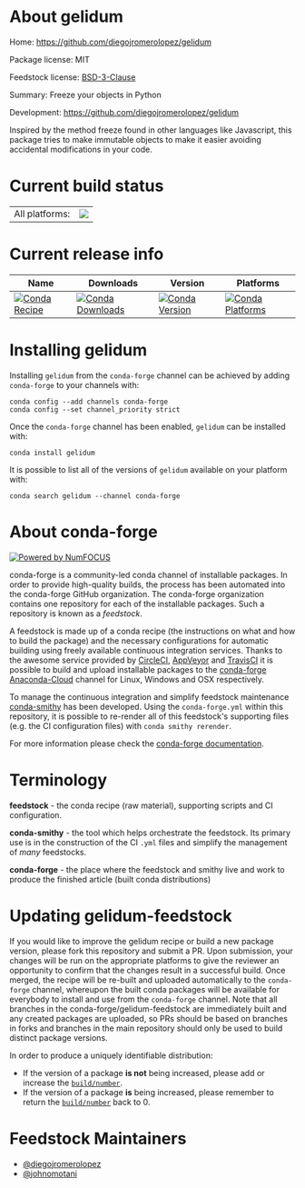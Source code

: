 About gelidum
=============

Home: https://github.com/diegojromerolopez/gelidum

Package license: MIT

Feedstock license: [BSD-3-Clause](https://github.com/conda-forge/gelidum-feedstock/blob/master/LICENSE.txt)

Summary: Freeze your objects in Python

Development: https://github.com/diegojromerolopez/gelidum

Inspired by the method freeze found in other languages like Javascript,
this package tries to make immutable objects to make it easier avoiding
accidental modifications in your code.


Current build status
====================


<table><tr><td>All platforms:</td>
    <td>
      <a href="https://dev.azure.com/conda-forge/feedstock-builds/_build/latest?definitionId=13837&branchName=master">
        <img src="https://dev.azure.com/conda-forge/feedstock-builds/_apis/build/status/gelidum-feedstock?branchName=master">
      </a>
    </td>
  </tr>
</table>

Current release info
====================

| Name | Downloads | Version | Platforms |
| --- | --- | --- | --- |
| [![Conda Recipe](https://img.shields.io/badge/recipe-gelidum-green.svg)](https://anaconda.org/conda-forge/gelidum) | [![Conda Downloads](https://img.shields.io/conda/dn/conda-forge/gelidum.svg)](https://anaconda.org/conda-forge/gelidum) | [![Conda Version](https://img.shields.io/conda/vn/conda-forge/gelidum.svg)](https://anaconda.org/conda-forge/gelidum) | [![Conda Platforms](https://img.shields.io/conda/pn/conda-forge/gelidum.svg)](https://anaconda.org/conda-forge/gelidum) |

Installing gelidum
==================

Installing `gelidum` from the `conda-forge` channel can be achieved by adding `conda-forge` to your channels with:

```
conda config --add channels conda-forge
conda config --set channel_priority strict
```

Once the `conda-forge` channel has been enabled, `gelidum` can be installed with:

```
conda install gelidum
```

It is possible to list all of the versions of `gelidum` available on your platform with:

```
conda search gelidum --channel conda-forge
```


About conda-forge
=================

[![Powered by NumFOCUS](https://img.shields.io/badge/powered%20by-NumFOCUS-orange.svg?style=flat&colorA=E1523D&colorB=007D8A)](http://numfocus.org)

conda-forge is a community-led conda channel of installable packages.
In order to provide high-quality builds, the process has been automated into the
conda-forge GitHub organization. The conda-forge organization contains one repository
for each of the installable packages. Such a repository is known as a *feedstock*.

A feedstock is made up of a conda recipe (the instructions on what and how to build
the package) and the necessary configurations for automatic building using freely
available continuous integration services. Thanks to the awesome service provided by
[CircleCI](https://circleci.com/), [AppVeyor](https://www.appveyor.com/)
and [TravisCI](https://travis-ci.com/) it is possible to build and upload installable
packages to the [conda-forge](https://anaconda.org/conda-forge)
[Anaconda-Cloud](https://anaconda.org/) channel for Linux, Windows and OSX respectively.

To manage the continuous integration and simplify feedstock maintenance
[conda-smithy](https://github.com/conda-forge/conda-smithy) has been developed.
Using the ``conda-forge.yml`` within this repository, it is possible to re-render all of
this feedstock's supporting files (e.g. the CI configuration files) with ``conda smithy rerender``.

For more information please check the [conda-forge documentation](https://conda-forge.org/docs/).

Terminology
===========

**feedstock** - the conda recipe (raw material), supporting scripts and CI configuration.

**conda-smithy** - the tool which helps orchestrate the feedstock.
                   Its primary use is in the construction of the CI ``.yml`` files
                   and simplify the management of *many* feedstocks.

**conda-forge** - the place where the feedstock and smithy live and work to
                  produce the finished article (built conda distributions)


Updating gelidum-feedstock
==========================

If you would like to improve the gelidum recipe or build a new
package version, please fork this repository and submit a PR. Upon submission,
your changes will be run on the appropriate platforms to give the reviewer an
opportunity to confirm that the changes result in a successful build. Once
merged, the recipe will be re-built and uploaded automatically to the
`conda-forge` channel, whereupon the built conda packages will be available for
everybody to install and use from the `conda-forge` channel.
Note that all branches in the conda-forge/gelidum-feedstock are
immediately built and any created packages are uploaded, so PRs should be based
on branches in forks and branches in the main repository should only be used to
build distinct package versions.

In order to produce a uniquely identifiable distribution:
 * If the version of a package **is not** being increased, please add or increase
   the [``build/number``](https://docs.conda.io/projects/conda-build/en/latest/resources/define-metadata.html#build-number-and-string).
 * If the version of a package **is** being increased, please remember to return
   the [``build/number``](https://docs.conda.io/projects/conda-build/en/latest/resources/define-metadata.html#build-number-and-string)
   back to 0.

Feedstock Maintainers
=====================

* [@diegojromerolopez](https://github.com/diegojromerolopez/)
* [@johnomotani](https://github.com/johnomotani/)

